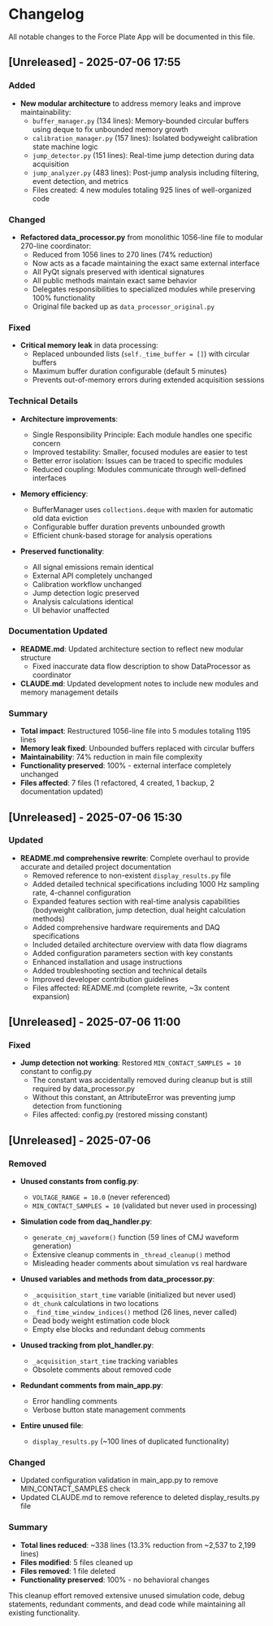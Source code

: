 # Changelog

All notable changes to the Force Plate App will be documented in this file.

## [Unreleased] - 2025-07-06 17:55

### Added
- **New modular architecture** to address memory leaks and improve maintainability:
  - `buffer_manager.py` (134 lines): Memory-bounded circular buffers using deque to fix unbounded memory growth
  - `calibration_manager.py` (157 lines): Isolated bodyweight calibration state machine logic
  - `jump_detector.py` (151 lines): Real-time jump detection during data acquisition
  - `jump_analyzer.py` (483 lines): Post-jump analysis including filtering, event detection, and metrics
  - Files created: 4 new modules totaling 925 lines of well-organized code

### Changed
- **Refactored data_processor.py** from monolithic 1056-line file to modular 270-line coordinator:
  - Reduced from 1056 lines to 270 lines (74% reduction)
  - Now acts as a facade maintaining the exact same external interface
  - All PyQt signals preserved with identical signatures
  - All public methods maintain exact same behavior
  - Delegates responsibilities to specialized modules while preserving 100% functionality
  - Original file backed up as `data_processor_original.py`

### Fixed
- **Critical memory leak** in data processing:
  - Replaced unbounded lists (`self._time_buffer = []`) with circular buffers
  - Maximum buffer duration configurable (default 5 minutes)
  - Prevents out-of-memory errors during extended acquisition sessions

### Technical Details
- **Architecture improvements**:
  - Single Responsibility Principle: Each module handles one specific concern
  - Improved testability: Smaller, focused modules are easier to test
  - Better error isolation: Issues can be traced to specific modules
  - Reduced coupling: Modules communicate through well-defined interfaces
  
- **Memory efficiency**:
  - BufferManager uses `collections.deque` with maxlen for automatic old data eviction
  - Configurable buffer duration prevents unbounded growth
  - Efficient chunk-based storage for analysis operations

- **Preserved functionality**:
  - All signal emissions remain identical
  - External API completely unchanged
  - Calibration workflow unchanged
  - Jump detection logic preserved
  - Analysis calculations identical
  - UI behavior unaffected

### Documentation Updated
- **README.md**: Updated architecture section to reflect new modular structure
  - Fixed inaccurate data flow description to show DataProcessor as coordinator
- **CLAUDE.md**: Updated development notes to include new modules and memory management details

### Summary
- **Total impact**: Restructured 1056-line file into 5 modules totaling 1195 lines
- **Memory leak fixed**: Unbounded buffers replaced with circular buffers
- **Maintainability**: 74% reduction in main file complexity
- **Functionality preserved**: 100% - external interface completely unchanged
- **Files affected**: 7 files (1 refactored, 4 created, 1 backup, 2 documentation updated)

## [Unreleased] - 2025-07-06 15:30

### Updated
- **README.md comprehensive rewrite**: Complete overhaul to provide accurate and detailed project documentation
  - Removed reference to non-existent `display_results.py` file
  - Added detailed technical specifications including 1000 Hz sampling rate, 4-channel configuration
  - Expanded features section with real-time analysis capabilities (bodyweight calibration, jump detection, dual height calculation methods)
  - Added comprehensive hardware requirements and DAQ specifications
  - Included detailed architecture overview with data flow diagrams
  - Added configuration parameters section with key constants
  - Enhanced installation and usage instructions
  - Added troubleshooting section and technical details
  - Improved developer contribution guidelines
  - Files affected: README.md (complete rewrite, ~3x content expansion)

## [Unreleased] - 2025-07-06 11:00

### Fixed
- **Jump detection not working**: Restored `MIN_CONTACT_SAMPLES = 10` constant to config.py
  - The constant was accidentally removed during cleanup but is still required by data_processor.py
  - Without this constant, an AttributeError was preventing jump detection from functioning
  - Files affected: config.py (restored missing constant)

## [Unreleased] - 2025-07-06

### Removed
- **Unused constants from config.py**:
  - `VOLTAGE_RANGE = 10.0` (never referenced)
  - `MIN_CONTACT_SAMPLES = 10` (validated but never used in processing)

- **Simulation code from daq_handler.py**:
  - `generate_cmj_waveform()` function (59 lines of CMJ waveform generation)
  - Extensive cleanup comments in `_thread_cleanup()` method
  - Misleading header comments about simulation vs real hardware

- **Unused variables and methods from data_processor.py**:
  - `_acquisition_start_time` variable (initialized but never used)
  - `dt_chunk` calculations in two locations
  - `_find_time_window_indices()` method (26 lines, never called)
  - Dead body weight estimation code block
  - Empty else blocks and redundant debug comments

- **Unused tracking from plot_handler.py**:
  - `_acquisition_start_time` tracking variables
  - Obsolete comments about removed code

- **Redundant comments from main_app.py**:
  - Error handling comments
  - Verbose button state management comments

- **Entire unused file**:
  - `display_results.py` (~100 lines of duplicated functionality)

### Changed
- Updated configuration validation in main_app.py to remove MIN_CONTACT_SAMPLES check
- Updated CLAUDE.md to remove reference to deleted display_results.py file

### Summary
- **Total lines reduced**: ~338 lines (13.3% reduction from ~2,537 to 2,199 lines)
- **Files modified**: 5 files cleaned up
- **Files removed**: 1 file deleted
- **Functionality preserved**: 100% - no behavioral changes

This cleanup effort removed extensive unused simulation code, debug statements, redundant comments, and dead code while maintaining all existing functionality.